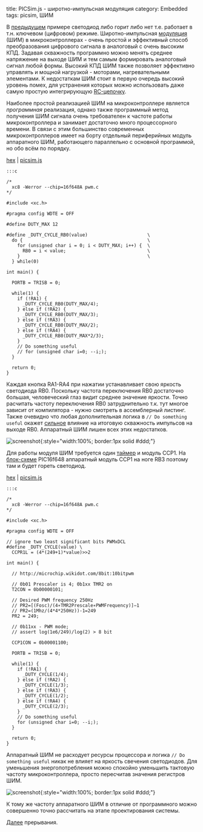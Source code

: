 title:  PICSim.js - широтно-импульсная модуляция
category: Embedded 
tags: picsim, ШИМ

В [предыдущем]({filename}../2017-01-13-picsim-introduction/2017-01-13-picsim-introduction.md) примере светодиод либо горит либо нет т.е. работает в т.н. ключевом (цифровом) режиме. 
Широтно-импульсная [модуляция]({filename}../../ngspice/2016-12-05-duty-cycle-control/2016-12-05-duty-cycle-control.md) (ШИМ) в микроконтроллерах - очень простой и эффективный способ преобразования цифрового сигнала в аналоговый с очень высоким КПД. Задавая скважность программно можно менять среднее напряжение на выходе ШИМ и тем самым формировать аналоговый сигнал любой формы. Высокий КПД ШИМ также позволяет эффективно управлять и мощной нагрузкой - моторами, нагревательными элементами. К недостаткам ШИМ стоит в первую очередь высокий уровень помех, для устранения которых можно использовать даже самую простую интегрирующую [RC-цепочку]({filename}../../ngspice/2016-10-29-ngspice-rc/2016-10-29-ngspice-rc.md).

Наиболее простой реализацией ШИМ на микроконтроллере является *программная* реализация, однако также программный метод получения ШИМ сигнала очень требователен к частоте работы микроконтроллера и занимает достаточно много процессорного времени. В связи с этим большинство современных микроконтроллеров имеет на борту отдельный периферийных модуль аппаратного ШИМ, работающего параллельно с основной программой, но обо всём по порядку.

[hex]({attach}soft-pwm.hex) | [picsim.js](http://mazko.github.io/picsim.js/99041ddce996943a1f04ec2c88b65ecd)

    :::c

    /*
      xc8 -Werror --chip=16f648A pwm.c
    */

    #include <xc.h>

    #pragma config WDTE = OFF

    #define DUTY_MAX 12

    #define _DUTY_CYCLE_RB0(value)                      \
      do {                                              \
        for (unsigned char i = 0; i < DUTY_MAX; i++) {  \
          RB0 = i < value;                              \
        }                                               \
      } while(0)

    int main() {

      PORTB = TRISB = 0;

      while(1) {
        if (!RA1) {
          _DUTY_CYCLE_RB0(DUTY_MAX/4);
        } else if (!RA2) {
          _DUTY_CYCLE_RB0(DUTY_MAX/3);
        } else if (!RA3) {
          _DUTY_CYCLE_RB0(DUTY_MAX/2);
        } else if (!RA4) {
          _DUTY_CYCLE_RB0(DUTY_MAX*2/3);
        }
        // Do something useful
        // for (unsigned char i=0; --i;);
      }

      return 0;
    }

[comment]: <> (byzanz-record -c --x=240 --y=100 -w 950 --delay 3 -d 10 ui.flv)
[comment]: <> (ffmpeg -i ui.flv -pix_fmt rgb24 -r 10 "frames/frame-%05d.png")
[comment]: <> (convert -monitor -limit memory 1024MiB -limit map 2048MiB -layers removeDups -layers Optimize -delay 10 -loop 0 "frames/*.png" ui.gif)

Каждая кнопка RA1-RA4 при нажатии устанавливает свою яркость светодиода RB0. Поскольку частота переключения RB0 достаточно большая, человеческий глаз видит среднее значение яркости. Точно расчитать частоту переключения RB0 затруднительно т.к. тут многое зависит от компилятора - нужно смотреть в ассемблерный листинг. Также очевидно что любая дополнительная логика в ```// Do something useful``` окажет [сильное](http://mazko.github.io/picsim.js/dab4ea8ec9d49164ac8630482e9b84ec) влияние на итоговую скважность импульсов на выходе RB0. Аппаратный ШИМ лишен всех этих недостатков.

![screenshot]({attach}ui.gif){:style="width:100%; border:1px solid #ddd;"}

Для работы модуля ШИМ требуется один [таймер]({filename}../../ngspice/2016-12-22-digital-counters/2016-12-22-digital-counters.md) и модуль CCP1. На [блок-схеме]({filename}../2017-01-13-picsim-introduction/2017-01-13-picsim-introduction.md)  PIC16f648 аппаратный модуль CCP1 на ноге RB3 поэтому там и будет гореть светодиод. 

[hex]({attach}hw-pwm.hex) | [picsim.js](http://mazko.github.io/picsim.js/27d4e6ff0c8004700dc62985d6f8be93)

    :::c

    /*
      xc8 -Werror --chip=16f648A pwm.c
    */

    #include <xc.h>

    #pragma config WDTE = OFF

    // ignore two least significant bits PWMxDCL 
    #define _DUTY_CYCLE(value) \
      CCPR1L = (4*(249+1)*value)>>2

    int main() {

      // http://microchip.wikidot.com/8bit:10bitpwm

      // 0b01 Prescaler is 4; 0b1xx TMR2 on
      T2CON = 0b00000101;

      // Desired PWM frequency 250Hz
      // PR2=[(Fosc)/(4∗TMR2Prescale∗PWMFrequency)]−1
      // PR2=(1Mhz/(4*4*250Hz))-1=249
      PR2 = 249;

      // 0b11xx - PWM mode;
      // assert log(1e6/249)/log(2) > 8 bit

      CCP1CON = 0b00001100;

      PORTB = TRISB = 0;

      while(1) {
        if (!RA1) {
          _DUTY_CYCLE(1/4);
        } else if (!RA2) {
          _DUTY_CYCLE(1/3);
        } else if (!RA3) {
          _DUTY_CYCLE(1/2);
        } else if (!RA4) {
          _DUTY_CYCLE(2/3);
        }
        // Do something useful
        for (unsigned char i=0; --i;);
      }

      return 0;
    }

Аппаратный ШИМ не расходует ресурсы процессора и логика ```// Do something useful``` никак не влияет на яркость свечения светодиодов. Для уменьшения энергопотребления можно спокойно уменьшить тактовую частоту микроконтроллера, просто пересчитав значения регистров ШИМ.

![screenshot]({attach}ui-hw.gif){:style="width:100%; border:1px solid #ddd;"}

К тому же частоту аппаратного ШИМ в отличие от программного можно совершенно точно рассчитать на этапе проектирования системы. 

[Далее]({filename}../2017-01-16-seven-segment-interrupts/2017-01-16-seven-segment-interrupts.md) прерывания.